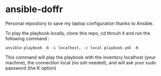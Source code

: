 # ansible-doffr
Personal repository to save my laptop configuration thanks to Ansible.


To play the playbook locally, clone this repo, cd throuh it and run the following command : 

```console
ansible-playbook -b -i localhost, -c local playbook.yml -K
```

This command will play the playbook with the inventory localhost (your machine), the connection local (no ssh needed), and will ask your sudo password (the K option)